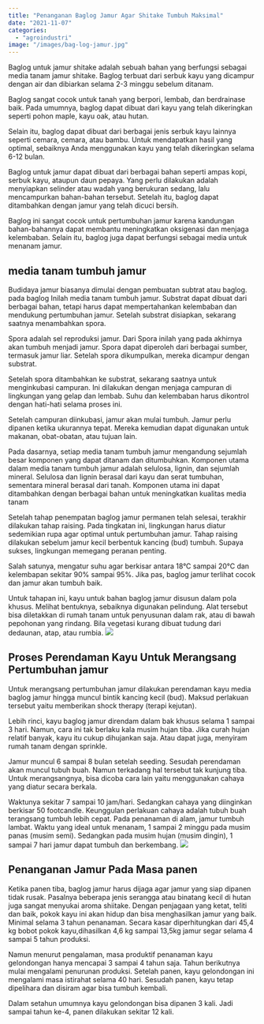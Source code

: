 ```yaml
---
title: "Penanganan Baglog Jamur Agar Shitake Tumbuh Maksimal"
date: "2021-11-07"
categories: 
  - "agroindustri"
image: "/images/bag-log-jamur.jpg"
---
```


Baglog untuk jamur shitake adalah sebuah bahan yang berfungsi sebagai media tanam jamur shitake. Baglog terbuat dari serbuk kayu yang dicampur dengan air dan dibiarkan selama 2-3 minggu sebelum ditanam.

Baglog sangat cocok untuk tanah yang berpori, lembab, dan berdrainase baik. Pada umumnya, baglog dapat dibuat dari kayu yang telah dikeringkan seperti pohon maple, kayu oak, atau hutan.

Selain itu, baglog dapat dibuat dari berbagai jenis serbuk kayu lainnya seperti cemara, cemara, atau bambu. Untuk mendapatkan hasil yang optimal, sebaiknya Anda menggunakan kayu yang telah dikeringkan selama 6-12 bulan.

Baglog untuk jamur dapat dibuat dari berbagai bahan seperti ampas kopi, serbuk kayu, ataupun daun pepaya. Yang perlu dilakukan adalah menyiapkan selinder atau wadah yang berukuran sedang, lalu mencampurkan bahan-bahan tersebut. Setelah itu, baglog dapat ditambahkan dengan jamur yang telah dicuci bersih.

Baglog ini sangat cocok untuk pertumbuhan jamur karena kandungan bahan-bahannya dapat membantu meningkatkan oksigenasi dan menjaga kelembaban. Selain itu, baglog juga dapat berfungsi sebagai media untuk menanam jamur.

## media tanam tumbuh jamur

Budidaya jamur biasanya dimulai dengan pembuatan subtrat atau baglog. pada baglog Inilah media tanam tumbuh jamur. Substrat dapat dibuat dari berbagai bahan, tetapi harus dapat mempertahankan kelembaban dan mendukung pertumbuhan jamur. Setelah substrat disiapkan, sekarang saatnya menambahkan spora.

Spora adalah sel reproduksi jamur. Dari Spora inilah yang pada akhirnya akan tumbuh menjadi jamur. Spora dapat diperoleh dari berbagai sumber, termasuk jamur liar. Setelah spora dikumpulkan, mereka dicampur dengan substrat.

Setelah spora ditambahkan ke substrat, sekarang saatnya untuk menginkubasi campuran. Ini dilakukan dengan menjaga campuran di lingkungan yang gelap dan lembab. Suhu dan kelembaban harus dikontrol dengan hati-hati selama proses ini.

Setelah campuran diinkubasi, jamur akan mulai tumbuh. Jamur perlu dipanen ketika ukurannya tepat. Mereka kemudian dapat digunakan untuk makanan, obat-obatan, atau tujuan lain.

Pada dasarnya, setiap media tanam tumbuh jamur mengandung sejumlah besar komponen yang dapat ditanam dan ditumbuhkan. Komponen utama dalam media tanam tumbuh jamur adalah selulosa, lignin, dan sejumlah mineral. Selulosa dan lignin berasal dari kayu dan serat tumbuhan, sementara mineral berasal dari tanah. Komponen utama ini dapat ditambahkan dengan berbagai bahan untuk meningkatkan kualitas media tanam

Setelah tahap penempatan baglog jamur permanen telah selesai, terakhir dilakukan tahap raising. Pada tingkatan ini, lingkungan harus diatur sedemikian rupa agar optimal untuk pertumbuhan jamur. Tahap raising dilakukan sebelum jamur kecil berbentuk kancing (bud) tumbuh. Supaya sukses, lingkungan memegang peranan penting.

Salah satunya, mengatur suhu agar berkisar antara 18°C sampai 20°C dan kelembapan sekitar 90% sampai 95%. Jika pas, baglog jamur terlihat cocok dan jamur akan tumbuh baik.

Untuk tahapan ini, kayu untuk bahan baglog jamur disusun dalam pola khusus. Melihat bentuknya, sebaiknya digunakan pelindung. Alat tersebut bisa diletakkan di rumah tanam untuk penyusunan dalam rak, atau di bawah pepohonan yang rindang. Bila vegetasi kurang dibuat tudung dari dedaunan, atap, atau rumbia. [![](/images/shitake-220x300.jpg)](http://localhost/mitra/wp-content/uploads/2021/11/shitake.jpg)

## Proses Perendaman Kayu Untuk Merangsang Pertumbuhan jamur

Untuk merangsang pertumbuhan jamur dilakukan perendaman kayu media baglog jamur hingga muncul bintik kancing kecil (bud). Maksud perlakuan tersebut yaitu memberikan shock therapy (terapi kejutan).

Lebih rinci, kayu baglog jamur direndam dalam bak khusus selama 1 sampai 3 hari. Namun, cara ini tak berlaku kala musim hujan tiba. Jika curah hujan relatif banyak, kayu itu cukup dihujankan saja. Atau dapat juga, menyiram rumah tanam dengan sprinkle.

Jamur muncul 6 sampai 8 bulan setelah seeding. Sesudah perendaman akan muncul tubuh buah. Namun terkadang hal tersebut tak kunjung tiba. Untuk merangsangnya, bisa dicoba cara lain yaitu menggunakan cahaya yang diatur secara berkala.

Waktunya sekitar 7 sampai 10 jam/hari. Sedangkan cahaya yang diinginkan berkisar 50 footcandle. Keunggulan perlakuan cahaya adalah tubuh buah terangsang tumbuh lebih cepat. Pada penanaman di alam, jamur tumbuh lambat. Waktu yang ideal untuk menanam, 1 sampai 2 minggu pada musim panas (musim semi). Sedangkan pada musim hujan (musim dingin), 1 sampai 7 hari jamur dapat tumbuh dan berkembang. [![](/images/baglog1-256x300.jpg)](http://localhost/mitra/wp-content/uploads/2021/11/baglog1.jpg)

## Penanganan Jamur Pada Masa panen

Ketika panen tiba, baglog jamur harus dijaga agar jamur yang siap dipanen tidak rusak. Pasalnya beberapa jenis serangga atau binatang kecil di hutan juga sangat menyukai aroma shiitake. Dengan penjagaan yang ketat, teliti dan baik, pokok kayu ini akan hidup dan bisa menghasilkan jamur yang baik. Minimal selama 3 tahun penanaman. Secara kasar diperhitungkan dari 45,4 kg bobot pokok kayu,dihasilkan 4,6 kg sampai 13,5kg jamur segar selama 4 sampai 5 tahun produksi.

Namun menurut pengalaman, masa produktif penanaman kayu gelondongan hanya mencapai 3 sampai 4 tahun saja. Tahun berikutnya mulai mengalami penurunan produksi. Setelah panen, kayu gelondongan ini mengalami masa istirahat selama 40 hari. Sesudah panen, kayu tetap dipelihara dan disiram agar bisa tumbuh kembali.

Dalam setahun umumnya kayu gelondongan bisa dipanen 3 kali. Jadi sampai tahun ke-4, panen dilakukan sekitar 12 kali.
